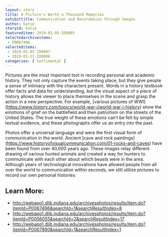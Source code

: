 ```yaml
---
layout: story
title: A Picture's Worth a Thousand Memories 
exhibittitle: Communication and Recordation through Images
author: katie
storyid: katie
featureditem: 2019-03-05-ID0005
selectedarchiveitems:
 - P0067496
selecteditems:
 - 2019-03-05-ID0007
 - 2019-03-22-ID0006
categories: [ Sentimental ]
---
```


Pictures are the most important tool in recording personal and academic history. They not only capture the events taking place, but they give people a sense of intimacy with the characters present. Words in a history textbook offer facts and data for understanding, but the visual aspect of a piece of history allows the viewer to place themselves in the scene and grasp the action in a new perspective. For example, [various pictures of WWI] (https://www.history.com/topics/world-war-i/world-war-i-history) show the emotions of grief on the battlefield and then patriotism on the streets of the United States. The true weight of these emotions can’t be felt by simple textual evidence, and these photographs offer us an entry into the past.

Photos offer a universal language and were the first visual form of communication in the world. Ancient [cave and rock paintings] (https://www.historyofvisualcommunication.com/01-rocks-and-caves) have been found from over 40,000 years ago. These images relay different drawing of various hunted animals and  created a way for hunters to communicate with each other about which beasts were in the area. Although years of technological innovations have allowed people from all over the world to communication within seconds, we still utilize pictures to record our own personal histories. 

## Learn More:

- http://webapp1.dlib.indiana.edu/archivesphotos/results/item.do?itemId=P0067496&searchId=1&searchResultIndex=8
- http://webapp1.dlib.indiana.edu/archivesphotos/results/item.do?itemId=P0056055&searchId=2&searchResultIndex=17
- http://webapp1.dlib.indiana.edu/archivesphotos/results/item.do?itemId=P0067890&searchId=1&searchResultIndex=1
